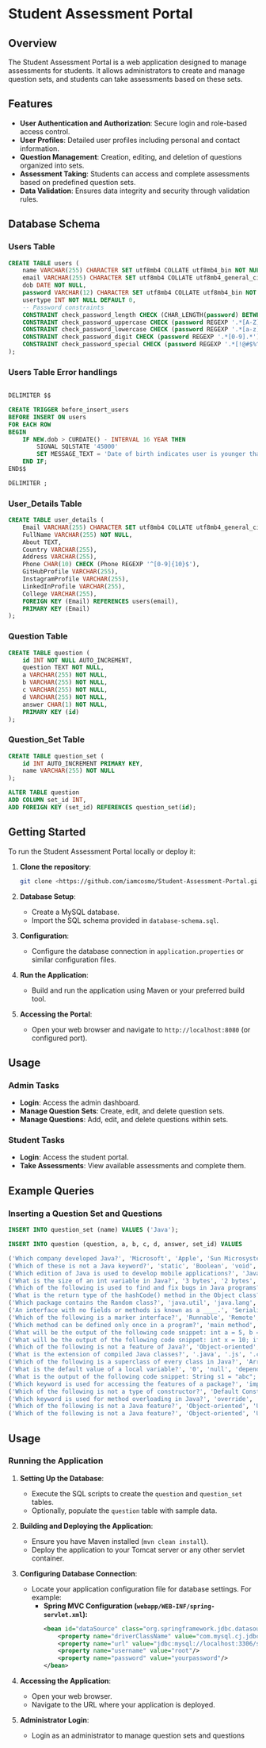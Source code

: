 # Student Assessment Portal

## Overview

The Student Assessment Portal is a web application designed to manage assessments for students. It allows administrators to create and manage question sets, and students can take assessments based on these sets.

## Features

- **User Authentication and Authorization**: Secure login and role-based access control.
- **User Profiles**: Detailed user profiles including personal and contact information.
- **Question Management**: Creation, editing, and deletion of questions organized into sets.
- **Assessment Taking**: Students can access and complete assessments based on predefined question sets.
- **Data Validation**: Ensures data integrity and security through validation rules.

## Database Schema

### Users Table

```sql
CREATE TABLE users (
    name VARCHAR(255) CHARACTER SET utf8mb4 COLLATE utf8mb4_bin NOT NULL,
    email VARCHAR(255) CHARACTER SET utf8mb4 COLLATE utf8mb4_general_ci NOT NULL PRIMARY KEY,
    dob DATE NOT NULL,
    password VARCHAR(12) CHARACTER SET utf8mb4 COLLATE utf8mb4_bin NOT NULL,
    usertype INT NOT NULL DEFAULT 0,
    -- Password constraints
    CONSTRAINT check_password_length CHECK (CHAR_LENGTH(password) BETWEEN 8 AND 12),
    CONSTRAINT check_password_uppercase CHECK (password REGEXP '.*[A-Z].*'),
    CONSTRAINT check_password_lowercase CHECK (password REGEXP '.*[a-z].*'),
    CONSTRAINT check_password_digit CHECK (password REGEXP '.*[0-9].*'),
    CONSTRAINT check_password_special CHECK (password REGEXP '.*[!@#$%^&(),.?":{}|<>].*')
);
```

### Users Table Error handlings

```sql

DELIMITER $$

CREATE TRIGGER before_insert_users
BEFORE INSERT ON users
FOR EACH ROW
BEGIN
    IF NEW.dob > CURDATE() - INTERVAL 16 YEAR THEN
        SIGNAL SQLSTATE '45000'
        SET MESSAGE_TEXT = 'Date of birth indicates user is younger than 16 years';
    END IF;
END$$

DELIMITER ;
```

### User_Details Table

```sql
CREATE TABLE user_details (
    Email VARCHAR(255) CHARACTER SET utf8mb4 COLLATE utf8mb4_general_ci NOT NULL,
    FullName VARCHAR(255) NOT NULL,
    About TEXT,
    Country VARCHAR(255),
    Address VARCHAR(255),
    Phone CHAR(10) CHECK (Phone REGEXP '^[0-9]{10}$'),
    GitHubProfile VARCHAR(255),
    InstagramProfile VARCHAR(255),
    LinkedInProfile VARCHAR(255),
    College VARCHAR(255),
    FOREIGN KEY (Email) REFERENCES users(email),
    PRIMARY KEY (Email)
);
```

### Question Table

```sql
CREATE TABLE question (
    id INT NOT NULL AUTO_INCREMENT,
    question TEXT NOT NULL,
    a VARCHAR(255) NOT NULL,
    b VARCHAR(255) NOT NULL,
    c VARCHAR(255) NOT NULL,
    d VARCHAR(255) NOT NULL,
    answer CHAR(1) NOT NULL,
    PRIMARY KEY (id)
);
```

### Question_Set Table

```sql
CREATE TABLE question_set (
    id INT AUTO_INCREMENT PRIMARY KEY,
    name VARCHAR(255) NOT NULL
);

ALTER TABLE question
ADD COLUMN set_id INT,
ADD FOREIGN KEY (set_id) REFERENCES question_set(id);
```

## Getting Started

To run the Student Assessment Portal locally or deploy it:

1. **Clone the repository**:

   ```bash
   git clone <https://github.com/iamcosmo/Student-Assessment-Portal.git>
   ```

2. **Database Setup**:

   - Create a MySQL database.
   - Import the SQL schema provided in `database-schema.sql`.

3. **Configuration**:

   - Configure the database connection in `application.properties` or similar configuration files.

4. **Run the Application**:

   - Build and run the application using Maven or your preferred build tool.

5. **Accessing the Portal**:

   - Open your web browser and navigate to `http://localhost:8080` (or configured port).

## Usage

### Admin Tasks

- **Login**: Access the admin dashboard.
- **Manage Question Sets**: Create, edit, and delete question sets.
- **Manage Questions**: Add, edit, and delete questions within sets.

### Student Tasks

- **Login**: Access the student portal.
- **Take Assessments**: View available assessments and complete them.

## Example Queries

### Inserting a Question Set and Questions

```sql
INSERT INTO question_set (name) VALUES ('Java');

INSERT INTO question (question, a, b, c, d, answer, set_id) VALUES

('Which company developed Java?', 'Microsoft', 'Apple', 'Sun Microsystems', 'Oracle', 'c', 1),
('Which of these is not a Java keyword?', 'static', 'Boolean', 'void', 'private', 'b', 1),
('Which edition of Java is used to develop mobile applications?', 'Java SE', 'Java EE', 'Java ME', 'Java FX', 'c', 1),
('What is the size of an int variable in Java?', '3 bytes', '2 bytes', '8 bytes', '16 bytes', 'a', 1),
('Which of the following is used to find and fix bugs in Java programs?', 'JVM', 'JRE', 'JDK', 'JDB', 'd', 1),
('What is the return type of the hashCode() method in the Object class?', 'int', 'Object', 'long', 'void', 'a', 1),
('Which package contains the Random class?', 'java.util', 'java.lang', 'java.io', 'java.net', 'a', 1),
('An interface with no fields or methods is known as a ____.', 'Serializable Interface', 'Abstract Interface', 'Marker Interface', 'CharSequence Interface', 'c', 1),
('Which of the following is a marker interface?', 'Runnable', 'Remote', 'Readable', 'Result', 'b', 1),
('Which method can be defined only once in a program?', 'main method', 'finalize method', 'static method', 'private method', 'a', 1),
('What will be the output of the following code snippet: int a = 5, b = 10; System.out.println(++a + b++);', '16', '15', '17', 'None of the above', 'c', 1),
('What will be the output of the following code snippet: int x = 10; if(x == 10) { int x = 20; System.out.println(x); } System.out.println(x);', '10 10', '20 10', '20 20', 'None of the above', 'b', 1),
('Which of the following is not a feature of Java?', 'Object-oriented', 'Use of pointers', 'Portable', 'Dynamic', 'b', 1),
('What is the extension of compiled Java classes?', '.java', '.js', '.class', '.cpp', 'c', 1),
('Which of the following is a superclass of every class in Java?', 'ArrayList', 'Abstract class', 'Object class', 'String', 'c', 1),
('What is the default value of a local variable?', '0', 'null', 'depends on the data type', 'no default value', 'd', 1),
('What is the output of the following code snippet: String s1 = "abc"; String s2 = "abc"; System.out.println(s1 == s2);', 'true', 'false', 'Compilation Error', 'None of the above', 'a', 1),
('Which keyword is used for accessing the features of a package?', 'import', 'package', 'extends', 'export', 'a', 1),
('Which of the following is not a type of constructor?', 'Default Constructor', 'Parameterized Constructor', 'Copy Constructor', 'Friend Constructor', 'd', 1),
('Which keyword is used for method overloading in Java?', 'override', 'overload', 'extends', 'None of the above', 'd', 1),
('Which of the following is not a Java feature?', 'Object-oriented', 'Use of pointers', 'Portable', 'Dynamic', 'b', 1),
('Which of the following is not a Java feature?', 'Object-oriented', 'Use of pointers', 'Portable', 'Dynamic', 'a', 1);
```
## Usage

### Running the Application

1. **Setting Up the Database**:
   - Execute the SQL scripts to create the `question` and `question_set` tables.
   - Optionally, populate the `question` table with sample data.

2. **Building and Deploying the Application**:
   - Ensure you have Maven installed (`mvn clean install`).
   - Deploy the application to your Tomcat server or any other servlet container.

3. **Configuring Database Connection**:
   - Locate your application configuration file for database settings. For example:
     - **Spring MVC Configuration (`webapp/WEB-INF/spring-servlet.xml`):**
       ```xml
       <bean id="dataSource" class="org.springframework.jdbc.datasource.DriverManagerDataSource">
           <property name="driverClassName" value="com.mysql.cj.jdbc.Driver"/>
           <property name="url" value="jdbc:mysql://localhost:3306/studentzone"/>
           <property name="username" value="root"/>
           <property name="password" value="yourpassword"/>
       </bean>
       ```

4. **Accessing the Application**:
   - Open your web browser.
   - Navigate to the URL where your application is deployed.

5. **Administrator Login**:
   - Login as an administrator to manage question sets and questions
